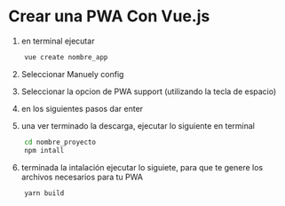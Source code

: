 # Crear una PWA Con Vue.js

1. en terminal ejecutar

```cmd
    vue create nombre_app
```

2. Seleccionar Manuely config

3. Seleccionar la opcion de PWA support (utilizando la tecla de espacio)

4. en los siguientes pasos dar enter

5. una ver terminado la descarga, ejecutar lo siguiente en terminal

```cmd
    cd nombre_proyecto
    npm intall
```

6. terminada la intalación ejecutar lo siguiete, para que te genere los archivos necesarios para tu PWA

```cmd
    yarn build
```

